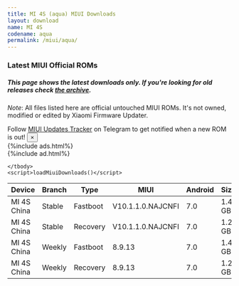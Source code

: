 ```yaml
---
title: MI 4S (aqua) MIUI Downloads
layout: download
name: MI 4S
codename: aqua
permalink: /miui/aqua/
---
```

### Latest MIUI Official ROMs
##### This page shows the latest downloads only. If you're looking for old releases check [the archive](/archive/miui/aqua/).
*Note*: All files listed here are official untouched MIUI ROMs. It's not owned, modified or edited by Xiaomi Firmware Updater.

<div class="alert alert-primary alert-dismissible fade show" role="alert">
    Follow <a href="https://t.me/MIUIUpdatesTracker" class="alert-link">MIUI Updates Tracker</a> on Telegram to get notified when a new ROM is out!
    <button type="button" class="close" data-dismiss="alert" aria-label="Close">
        <span aria-hidden="true">&times;</span>
    </button>
</div>
{%include ads.html%}
<div class="table-responsive-md" id="table-wrapper">
{%include ad.html%}
<table id="miui" class="display dt-responsive compact table table-striped table-hover table-sm">
    <thead class="thead-dark">
        <tr>
            <th data-ref="device">Device</th>
            <th data-ref="branch">Branch</th>
            <th data-ref="type">Type</th>
            <th data-ref="miui">MIUI</th>
            <th data-ref="android">Android</th>
            <th data-ref="size">Size</th>
            <th data-ref="size">Date</th>
            <th data-ref="link">Link</th>
        </tr>
    </thead>
    <tbody>
    <tr><td>MI 4S China</td><td>Stable</td><td>Fastboot</td><td>V10.1.1.0.NAJCNFI</td><td>7.0</td><td>1.4 GB</td><td>2018-11-08</td><td><a href="/miui/aqua/stable/V10.1.1.0.NAJCNFI/">Download</a></td></tr>
<tr><td>MI 4S China</td><td>Stable</td><td>Recovery</td><td>V10.1.1.0.NAJCNFI</td><td>7.0</td><td>1.2 GB</td><td>2018-11-08</td><td><a href="/miui/aqua/stable/V10.1.1.0.NAJCNFI/">Download</a></td></tr>
<tr><td>MI 4S China</td><td>Weekly</td><td>Fastboot</td><td>8.9.13</td><td>7.0</td><td>1.4 GB</td><td>2018-09-13</td><td><a href="/miui/aqua/weekly/8.9.13/">Download</a></td></tr>
<tr><td>MI 4S China</td><td>Weekly</td><td>Recovery</td><td>8.9.13</td><td>7.0</td><td>1.2 GB</td><td>2018-10-14</td><td><a href="/miui/aqua/weekly/8.9.13/">Download</a></td></tr>

    </tbody>
    <script>loadMiuiDownloads()</script>
</table>
</div>
